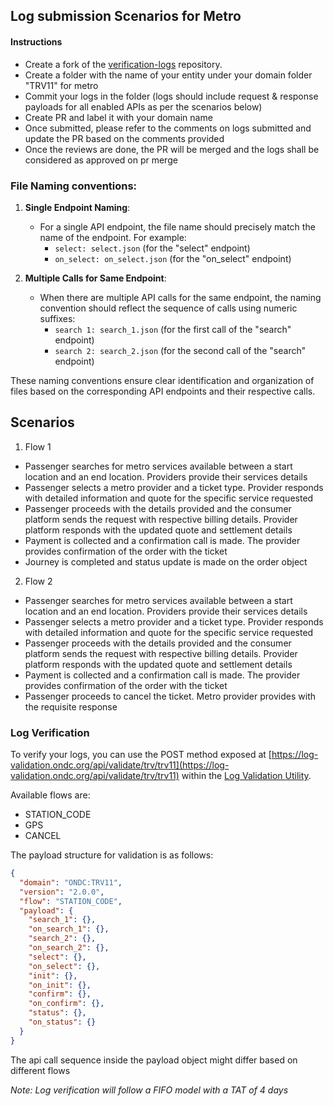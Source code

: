 ## Log submission Scenarios for Metro

#### Instructions
- Create a fork of the [verification-logs](https://github.com/ONDC-Official/verification-logs) repository.
- Create a folder with the name of your entity under your domain folder "TRV11" for metro
- Commit your logs in the folder (logs should include request & response payloads for all enabled APIs as per the scenarios below)
- Create PR and label it with your domain name
- Once submitted, please refer to the comments on logs submitted and update the PR based on the comments provided
- Once the reviews are done, the PR will be merged and the logs shall be considered as approved on pr merge

### File Naming conventions:
1. **Single Endpoint Naming**:

   - For a single API endpoint, the file name should precisely match the name of the endpoint. For example:
     - `select: select.json` (for the "select" endpoint)
     - `on_select: on_select.json` (for the "on_select" endpoint)

2. **Multiple Calls for Same Endpoint**:

   - When there are multiple API calls for the same endpoint, the naming convention should reflect the sequence of calls using numeric suffixes:
     - `search 1: search_1.json` (for the first call of the "search" endpoint)
     - `search 2: search_2.json` (for the second call of the "search" endpoint)

These naming conventions ensure clear identification and organization of files based on the corresponding API endpoints and their respective calls.

## Scenarios

1. Flow 1

- Passenger searches for metro services available between a start location and an end location. Providers provide their services details
- Passenger selects a metro provider and a ticket type. Provider responds with detailed information and quote for the specific service requested
- Passenger proceeds with the details provided and the consumer platform sends the request with respective billing details. Provider platform responds with the updated quote and settlement details
- Payment is collected and a confirmation call is made. The provider provides confirmation of the order with the ticket
- Journey is completed and status update is made on the order object

2. Flow 2

- Passenger searches for metro services available between a start location and an end location. Providers provide their services details
- Passenger selects a metro provider and a ticket type. Provider responds with detailed information and quote for the specific service requested
- Passenger proceeds with the details provided and the consumer platform sends the request with respective billing details. Provider platform responds with the updated quote and settlement details
- Payment is collected and a confirmation call is made. The provider provides confirmation of the order with the ticket
- Passenger proceeds to cancel the ticket. Metro provider provides with the requisite response

### Log Verification
To verify your logs, you can use the POST method exposed at [https://log-validation.ondc.org/api/validate/trv/trv11](https://log-validation.ondc.org/api/validate/trv/trv11) within the [Log Validation Utility](https://github.com/ONDC-Official/log-validation-utility).

Available flows are:

- STATION_CODE
- GPS
- CANCEL

The payload structure for validation is as follows:

```json
{
  "domain": "ONDC:TRV11",
  "version": "2.0.0",
  "flow": "STATION_CODE",
  "payload": {
    "search_1": {},
    "on_search_1": {},
    "search_2": {},
    "on_search_2": {},
    "select": {},
    "on_select": {},
    "init": {},
    "on_init": {},
    "confirm": {},
    "on_confirm": {},
    "status": {},
    "on_status": {}
  }
}
```

The api call sequence inside the payload object might differ based on different flows

_Note: Log verification will follow a FIFO model with a TAT of 4 days_